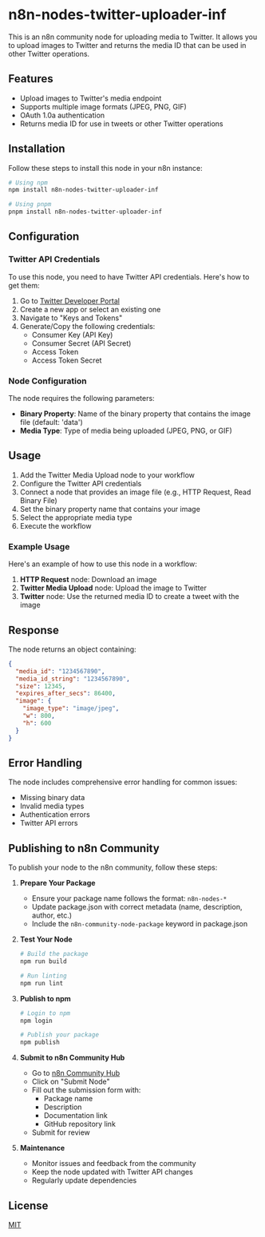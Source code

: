 # n8n-nodes-twitter-uploader-inf

This is an n8n community node for uploading media to Twitter. It allows you to upload images to Twitter and returns the media ID that can be used in other Twitter operations.

## Features

- Upload images to Twitter's media endpoint
- Supports multiple image formats (JPEG, PNG, GIF)
- OAuth 1.0a authentication
- Returns media ID for use in tweets or other Twitter operations

## Installation

Follow these steps to install this node in your n8n instance:

```bash
# Using npm
npm install n8n-nodes-twitter-uploader-inf

# Using pnpm
pnpm install n8n-nodes-twitter-uploader-inf
```

## Configuration

### Twitter API Credentials

To use this node, you need to have Twitter API credentials. Here's how to get them:

1. Go to [Twitter Developer Portal](https://developer.twitter.com/en/portal/dashboard)
2. Create a new app or select an existing one
3. Navigate to "Keys and Tokens"
4. Generate/Copy the following credentials:
   - Consumer Key (API Key)
   - Consumer Secret (API Secret)
   - Access Token
   - Access Token Secret

### Node Configuration

The node requires the following parameters:

- **Binary Property**: Name of the binary property that contains the image file (default: 'data')
- **Media Type**: Type of media being uploaded (JPEG, PNG, or GIF)

## Usage

1. Add the Twitter Media Upload node to your workflow
2. Configure the Twitter API credentials
3. Connect a node that provides an image file (e.g., HTTP Request, Read Binary File)
4. Set the binary property name that contains your image
5. Select the appropriate media type
6. Execute the workflow

### Example Usage

Here's an example of how to use this node in a workflow:

1. **HTTP Request** node: Download an image
2. **Twitter Media Upload** node: Upload the image to Twitter
3. **Twitter** node: Use the returned media ID to create a tweet with the image

## Response

The node returns an object containing:

```json
{
  "media_id": "1234567890",
  "media_id_string": "1234567890",
  "size": 12345,
  "expires_after_secs": 86400,
  "image": {
    "image_type": "image/jpeg",
    "w": 800,
    "h": 600
  }
}
```

## Error Handling

The node includes comprehensive error handling for common issues:
- Missing binary data
- Invalid media types
- Authentication errors
- Twitter API errors

## Publishing to n8n Community

To publish your node to the n8n community, follow these steps:

1. **Prepare Your Package**
   - Ensure your package name follows the format: `n8n-nodes-*`
   - Update package.json with correct metadata (name, description, author, etc.)
   - Include the `n8n-community-node-package` keyword in package.json

2. **Test Your Node**
   ```bash
   # Build the package
   npm run build
   
   # Run linting
   npm run lint
   ```

3. **Publish to npm**
   ```bash
   # Login to npm
   npm login
   
   # Publish your package
   npm publish
   ```

4. **Submit to n8n Community Hub**
   - Go to [n8n Community Hub](https://hub.n8n.io/)
   - Click on "Submit Node"
   - Fill out the submission form with:
     - Package name
     - Description
     - Documentation link
     - GitHub repository link
   - Submit for review

5. **Maintenance**
   - Monitor issues and feedback from the community
   - Keep the node updated with Twitter API changes
   - Regularly update dependencies

## License

[MIT](LICENSE.md)
